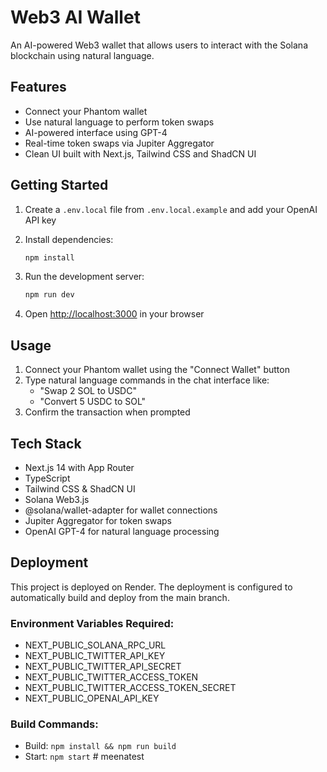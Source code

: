 # Web3 AI Wallet

An AI-powered Web3 wallet that allows users to interact with the Solana blockchain using natural language.

## Features

- Connect your Phantom wallet
- Use natural language to perform token swaps
- AI-powered interface using GPT-4
- Real-time token swaps via Jupiter Aggregator
- Clean UI built with Next.js, Tailwind CSS and ShadCN UI

## Getting Started

1. Create a `.env.local` file from `.env.local.example` and add your OpenAI API key

2. Install dependencies:
   ```bash
   npm install
   ```

3. Run the development server:
   ```bash
   npm run dev
   ```

4. Open [http://localhost:3000](http://localhost:3000) in your browser

## Usage

1. Connect your Phantom wallet using the "Connect Wallet" button
2. Type natural language commands in the chat interface like:
   - "Swap 2 SOL to USDC"
   - "Convert 5 USDC to SOL"
3. Confirm the transaction when prompted

## Tech Stack

- Next.js 14 with App Router
- TypeScript
- Tailwind CSS & ShadCN UI
- Solana Web3.js
- @solana/wallet-adapter for wallet connections
- Jupiter Aggregator for token swaps
- OpenAI GPT-4 for natural language processing

## Deployment

This project is deployed on Render. The deployment is configured to automatically build and deploy from the main branch.

### Environment Variables Required:
- NEXT_PUBLIC_SOLANA_RPC_URL
- NEXT_PUBLIC_TWITTER_API_KEY
- NEXT_PUBLIC_TWITTER_API_SECRET
- NEXT_PUBLIC_TWITTER_ACCESS_TOKEN
- NEXT_PUBLIC_TWITTER_ACCESS_TOKEN_SECRET
- NEXT_PUBLIC_OPENAI_API_KEY

### Build Commands:
- Build: `npm install && npm run build`
- Start: `npm start`
#   m e e n a t e s t  
 